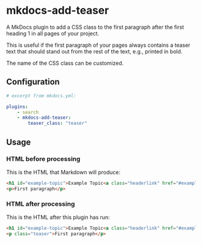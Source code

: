 # mkdocs-add-teaser

A MkDocs plugin to add a CSS class to the first paragraph after the first heading 1 in all pages of your project. 

This is useful if the first paragraph of your pages always contains a teaser text that should stand out from the rest of the text, e.g., printed in bold.

The name of the CSS class can be customized.

## Configuration

```yaml
# excerpt from mkdocs.yml:

plugins:
    - search
    - mkdocs-add-teaser:
        teaser_class: "teaser"
```

## Usage

### HTML before processing

This is the HTML that Markdown will produce:

```html
<h1 id="example-topic">Example Topic<a class="headerlink" href="#example-topic" title="Permanent link">#</a></h1>
<p>First paragraph</p>
```

### HTML after processing

This is the HTML after this plugin has run:

```html
<h1 id="example-topic">Example Topic<a class="headerlink" href="#example-topic" title="Permanent link">#</a></h1>
<p class="teaser">First paragraph</p>
```
